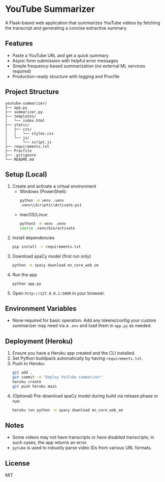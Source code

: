 # YouTube Summarizer

A Flask-based web application that summarizes YouTube videos by fetching the transcript and generating a concise extractive summary.

## Features
- Paste a YouTube URL and get a quick summary
- Async form submission with helpful error messages
- Simple frequency-based summarization (no external ML services required)
- Production-ready structure with logging and Procfile

## Project Structure
```
youtube-summarizer/
├── app.py
├── summarizer.py
├── templates/
│   └── index.html
├── static/
│   ├── css/
│   │   └── styles.css
│   └── js/
│       └── script.js
├── requirements.txt
├── Procfile
├── .gitignore
└── README.md
```

## Setup (Local)
1. Create and activate a virtual environment
   - Windows (PowerShell):
     ```bash
     python -m venv .venv
     .venv\\Scripts\\Activate.ps1
     ```
   - macOS/Linux:
     ```bash
     python3 -m venv .venv
     source .venv/bin/activate
     ```
2. Install dependencies
   ```bash
   pip install -r requirements.txt
   ```
3. Download spaCy model (first run only)
   ```bash
   python -m spacy download en_core_web_sm
   ```
4. Run the app
   ```bash
   python app.py
   ```
5. Open `http://127.0.0.1:5000` in your browser.

## Environment Variables
- None required for basic operation. Add any tokens/config your custom summarizer may need via a `.env` and load them in `app.py` as needed.

## Deployment (Heroku)
1. Ensure you have a Heroku app created and the CLI installed.
2. Set Python buildpack automatically by having `requirements.txt`.
3. Push to Heroku:
   ```bash
   git add .
   git commit -m "Deploy YouTube summarizer"
   heroku create
   git push heroku main
   ```
4. (Optional) Pre-download spaCy model during build via release phase or run:
   ```bash
   heroku run python -m spacy download en_core_web_sm
   ```

## Notes
- Some videos may not have transcripts or have disabled transcripts; in such cases, the app returns an error.
- `pytube` is used to robustly parse video IDs from various URL formats.

## License
MIT

